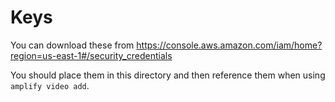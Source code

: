 # Keys

You can download these from https://console.aws.amazon.com/iam/home?region=us-east-1#/security_credentials

You should place them in this directory and then reference them when using `amplify video add`.
